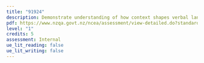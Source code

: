 ```yaml
---
title: "91924"
description: Demonstrate understanding of how context shapes verbal language usage.
pdf: https://www.nzqa.govt.nz/ncea/assessment/view-detailed.do?standardNumber=91924
level: "1"
credits: 5
assessment: Internal
ue_lit_reading: false
ue_lit_writing: false
---
```

